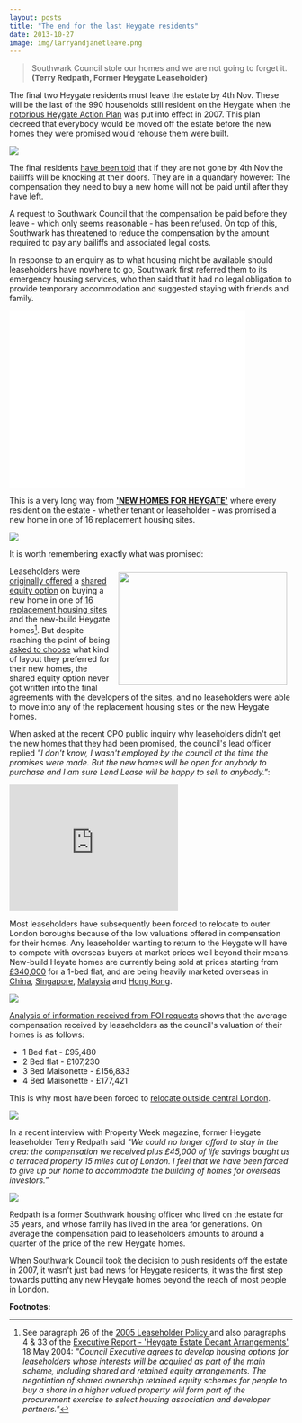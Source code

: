 ```yaml
---
layout: posts
title: "The end for the last Heygate residents"
date: 2013-10-27
image: img/larryandjanetleave.png
---
```

> Southwark Council stole our homes and we are not going to forget it. __(Terry Redpath, Former Heygate Leaseholder)__

The final two Heygate residents must leave the estate by 4th Nov. These will be the last of the 990 households still resident on the Heygate when the [notorious Heygate Action Plan](https://heygate.github.io/displacement.html) was put into effect in 2007. This plan decreed that everybody would be moved off the estate before the new homes they were promised would rehouse them were built.

![](https://crappistmartin.github.io/images/LendLeaseStoleMyHome.jpg)

The final residents [have been told](https://crappistmartin.github.io/images/LBS3Oct2013.pdf) that if they are not gone by 4th Nov the bailiffs will be knocking at their doors. They are in a quandary however: The compensation they need to buy a new home will not be paid until after they have left. 

A request to Southwark Council that the compensation be paid before they leave - which only seems reasonable - has been refused. On top of this, Southwark has threatened to reduce the compensation by the amount required to pay any bailiffs and associated legal costs. 

In response to an enquiry as to what housing might be available should leaseholders have nowhere to go, Southwark first referred them to its emergency housing services, who then said that it had no legal obligation to provide temporary accommodation and suggested staying with friends and family.

<iframe width="420" height="315" src="//www.youtube.com/embed/7SsoCxnluv4" frameborder="0" allowfullscreen></iframe>

This is a very long way from [__'NEW HOMES FOR HEYGATE'__](https://betterelephant.github.io/images/new_homes_for_heygate.pdf) where every resident on the estate - whether tenant or leaseholder - was promised a new home in one of 16 replacement housing sites. 

![](https://betterelephant.github.com/images/newhomesforheygate.jpg)

It is worth remembering exactly what was promised:

<a href="https://heygate.github.io/img/Appendix8.pdf"><img src="https://heygate.github.io/img/HeygateNews.jpg" width="300" height="200" align="right" style="margin: 10px; float: right"></a>

Leaseholders were <a href="https://heygate.github.io/img/HeygateLeaseholderPolicy2005.pdf">originally offered</a> a <a href="/images/HeygateLeaseholderToolkit.pdf">shared equity option</a> on buying a new home in one of <a href="https://betterelephant.github.io/images/new_homes_for_heygate.pdf">16 replacement housing sites</a> and the new-build Heygate homes[^1]. But despite reaching the point of being <a href="https://heygate.github.io/img/ChooseYourNewHome.pdf">asked to choose</a> what kind of layout they preferred for their new homes, the shared equity option never got written into the final agreements with the developers of the sites, and no leaseholders were able to move into any of the replacement housing sites or the new Heygate homes.

When asked at the recent CPO public inquiry why leaseholders didn't get the new homes that they had been promised, the council's lead officer replied _"I don't know, I wasn't employed by the council at the time the promises were made. But the new homes will be open for anybody to purchase and I am sure Lend Lease will be happy to sell to anybody."_: 

<iframe width="300" height="225" src="https://www.youtube.com/embed/bLIg4xGZrPI" frameborder="0" allowfullscreen></iframe>

Most leaseholders have subsequently been forced to relocate to outer London boroughs because of the low valuations offered in compensation for their homes. Any leaseholder wanting to return to the Heygate will have to compete with overseas buyers at market prices well beyond their means. New-build Heyate homes are currently being sold at prices starting from <a href="https://trafalgarplace.com">£340,000</a> for a 1-bed flat, and are being heavily marketed overseas in <a href="https://www2.hkej.com/property/article/id/77797">China</a>, <a href="https://www.65house.com/news/20130412/2638.html">Singapore</a>, <a href="https://www.theborneopost.com/2013/04/24/lend-lease-launches-trafalgar-place-development-in-london/">Malaysia</a> and <a href="https://colliersip.com/uk/trafalgar-place-london/">Hong Kong</a>.

![](https://crappistmartin.github.io/images/TrafalgarPlaceCN.png)

<a href="https://heygate.github.io/img/LBSHeygateacquisitionsOct2012.xls">Analysis of information received from FOI requests</a> shows that the average compensation received by leaseholders as the council's valuation of their homes is as follows:

* 1 Bed flat - £95,480
* 2 Bed flat - £107,230
* 3 Bed Maisonette - £156,833
* 4 Bed Maisonette - £177,421

This is why most have been forced to [relocate outside central London](/2013-06-08-the-heygate-diaspora).

![](https://crappistmartin.github.io/images/LeaseholderDisplacement3.png)

In a recent interview with Property Week magazine, former Heygate leaseholder Terry Redpath said _"We could no longer afford to stay in the area: the compensation we received plus £45,000 of life savings bought us a terraced property 15 miles out of London. I feel that we have been forced to give up our home to accommodate the building of homes for overseas investors.”_

![](https://heygate.github.io/img/TerryRedpath.jpg)

Redpath is a former Southwark housing officer who lived on the estate for 35 years, and whose family has lived in the area for generations. On average the compensation paid to leaseholders amounts to around a quarter of the price of the new Heygate homes.  


When Southwark Council took the decision to push residents off the estate in 2007, it wasn't just bad news for Heygate residents, it was the first step towards putting any new Heygate homes beyond the reach of most people in London.

__Footnotes:__

[^1]: See paragraph 26 of the <a href="https://heygate.github.io/img/leaseholderpolicy7.png">2005 Leaseholder Policy </a>and also paragraphs 4 & 33 of the <a href="https://heygate.github.io/img/18May2004.pdf">Executive Report - 'Heygate Estate Decant Arrangements'</a>, 18 May 2004: _"Council Executive agrees to develop housing options for leaseholders whose interests will be acquired as part of the main scheme, including shared and retained equity arrangements. The negotiation of shared ownership retained equity schemes for people to buy a share in a higher valued property will form part of the procurement exercise to select housing association and developer partners."_

